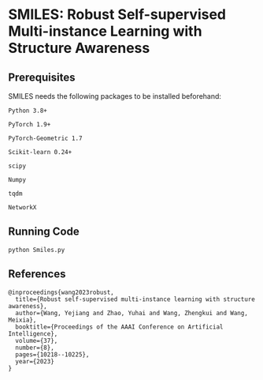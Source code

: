# SMILES: Robust Self-supervised Multi-instance Learning with Structure Awareness


## Prerequisites

SMILES needs the following packages to be installed beforehand:

```
Python 3.8+

PyTorch 1.9+

PyTorch-Geometric 1.7 

Scikit-learn 0.24+

scipy

Numpy

tqdm

NetworkX
```

## Running Code

``` python Smiles.py ```

## References
```
@inproceedings{wang2023robust,
  title={Robust self-supervised multi-instance learning with structure awareness},
  author={Wang, Yejiang and Zhao, Yuhai and Wang, Zhengkui and Wang, Meixia},
  booktitle={Proceedings of the AAAI Conference on Artificial Intelligence},
  volume={37},
  number={8},
  pages={10218--10225},
  year={2023}
}
```
